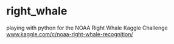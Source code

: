 # right_whale
playing with python for the NOAA Right Whale Kaggle Challenge www.kaggle.com/c/noaa-right-whale-recognition/
